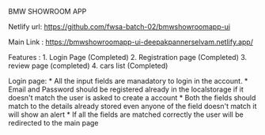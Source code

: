 BMW SHOWROOM APP

Netlify url:
            https://github.com/fwsa-batch-02/bmwshowroomapp-ui

Main Link :
            https://bmwshowroomapp-ui-deepakpannerselvam.netlify.app/

Features :
          1. Login Page (Completed)
          2. Registration page (Completed)
          3. review page (completed)
          4. cars list  (Completed)


Login page:
           * All the input fields are manadatory to login in the account.
           * Email and Password should be registered already in the localstorage if it doesn't match the user is asked to create a account
           * Both the fields should match to the details already stored even anyone of the field doesn't match it will show an alert
           * If all the fields are matched correctly the user will be redirected to the main page